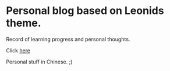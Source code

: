# Personal blog based on Leonids theme.

Record of learning progress and personal thoughts.

Click [here](https://wxfang.github.io/)

Personal stuff in Chinese. ;)